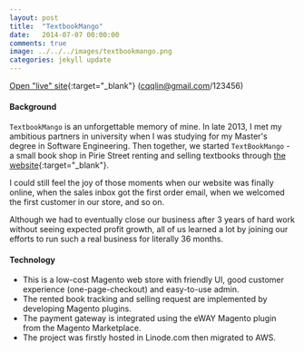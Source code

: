 ```yaml
---
layout: post
title:  "TextbookMango"
date:   2014-07-07 00:00:00
comments: true
image: ../../../images/textbookmango.png
categories: jekyll update
---
```

[Open "live" site](http://www.textbookmango.com){:target="_blank"} (cqqlin@gmail.com/123456)

#### Background
`TextbookMango` is an unforgettable memory of mine. In late 2013, I met my ambitious partners in university when I was studying for my Master's degree in Software Engineering. Then together, we started `TextBookMango` - a small book shop in Pirie Street renting and selling textbooks through [the website](http://www.textbookmango.com){:target="_blank"}.

I could still feel the joy of those moments when our website was finally online, when the sales inbox got the first order email, when we welcomed the first customer in our store, and so on.

Although we had to eventually close our business after 3 years of hard work without seeing expected profit growth, all of us learned a lot by joining our efforts to run such a real business for literally 36 months.

#### Technology
- This is a low-cost Magento web store with friendly UI, good customer experience (one-page-checkout) and easy-to-use admin.
- The rented book tracking and selling request are implemented by developing Magento plugins.
- The payment gateway is integrated using the eWAY Magento plugin from the Magento Marketplace.
- The project was firstly hosted in Linode.com then migrated to AWS.
